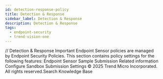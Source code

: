 ```yaml
---
id: detection-response-policy
title: Detection & Response
sidebar_label: Detection & Response
description: Detection & Response
tags:
  - endpoint-security
  - trend-vision-one
---
```


/*<![CDATA[*/ $('#title').html($('meta[name=map-description]').attr('content')); /*]]>*/ Detection & Response Important Endpoint Sensor policies are managed by Endpoint Security Policies. This section contains policy settings for the following features: Endpoint Sensor Sample Submission Related information Configure Sandbox Submission Settings © 2025 Trend Micro Incorporated. All rights reserved.Search Knowledge Base